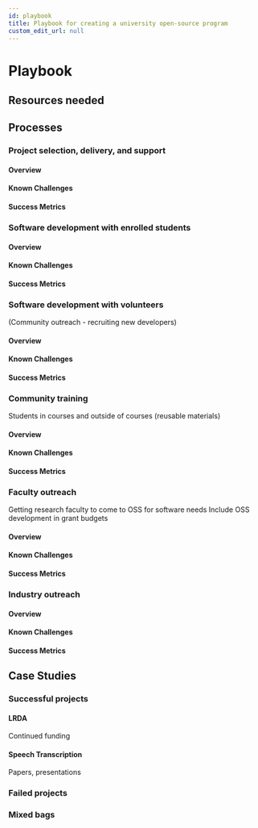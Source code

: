 ```yaml
---
id: playbook
title: Playbook for creating a university open-source program
custom_edit_url: null
---
```


# Playbook

## Resources needed

## Processes

### Project selection, delivery, and support
#### Overview
#### Known Challenges
#### Success Metrics

### Software development with enrolled students
#### Overview
#### Known Challenges
#### Success Metrics

### Software development with volunteers
(Community outreach - recruiting new developers)
#### Overview
#### Known Challenges
#### Success Metrics

### Community training
Students in courses and outside of courses (reusable materials)
#### Overview
#### Known Challenges
#### Success Metrics

### Faculty outreach
Getting research faculty to come to OSS for software needs
Include OSS development in grant budgets
#### Overview
#### Known Challenges
#### Success Metrics

### Industry outreach
#### Overview
#### Known Challenges
#### Success Metrics

## Case Studies
### Successful projects
#### LRDA
Continued funding
#### Speech Transcription
Papers, presentations
### Failed projects
### Mixed bags
